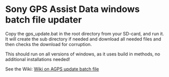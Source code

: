 # Sony GPS Assist Data windows batch file updater
Copy the gps_update.bat in the root directory from your SD-card, and run it.
It will create the sub directory if needed and download all needed files and then checks the download for corruption.

This should run on all versions of windows, as it uses build in methods, no additional installations needed!


See the Wiki: [Wiki on AGPS update batch file ](https://github.com/designer2k2/AGPS_update_batch_file/wiki)
